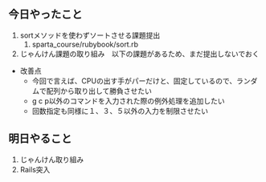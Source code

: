 ## 今日やったこと

1. sortメソッドを使わずソートさせる課題提出
   1. sparta_course/rubybook/sort.rb
2. じゃんけん課題の取り組み　以下の課題があるため、まだ提出しないでおく

- 改善点
    - 今回で言えば、CPUの出す手がパーだけと、固定しているので、ランダムで配列から取り出して勝負させたい
    - g c p以外のコマンドを入力された際の例外処理を追加したい
    - 回数指定も同様に１、３、５以外の入力を制限させたい

## 明日やること

1. じゃんけん取り組み
2. Rails突入